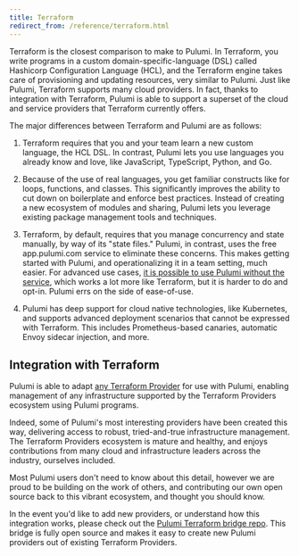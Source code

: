 ```yaml
---
title: Terraform
redirect_from: /reference/terraform.html
---
```


Terraform is the closest comparison to make to Pulumi. In Terraform, you write programs in a custom
domain-specific-language (DSL) called Hashicorp Configuration Language (HCL), and the Terraform engine
takes care of provisioning and updating resources, very similar to Pulumi. Just like Pulumi, Terraform
supports many cloud providers. In fact, thanks to integration with Terraform, Pulumi is able to support a
superset of the cloud and service providers that Terraform currently offers.

The major differences between Terraform and Pulumi are as follows:

1. Terraform requires that you and your team learn a new custom language, the HCL DSL. In contrast, Pulumi lets you use
   languages you already know and love, like JavaScript, TypeScript, Python, and Go.

2. Because of the use of real languages, you get familiar constructs like for loops, functions, and classes. This
   significantly improves the ability to cut down on boilerplate and enforce best practices. Instead of creating
   a new ecosystem of modules and sharing, Pulumi lets you leverage existing package management tools and techniques.

3. Terraform, by default, requires that you manage concurrency and state manually, by way of its "state files." Pulumi,
   in contrast, uses the free app.pulumi.com service to eliminate these concerns. This makes getting started with
   Pulumi, and operationalizing it in a team setting, much easier. For advanced use cases, [it is possible to use
   Pulumi without the service](https://pulumi.io/reference/faq.html#can-i-use-pulumi-without-depending-on-pulumicom),
   which works a lot more like Terraform, but it is harder to do and opt-in. Pulumi errs on the side of ease-of-use.

4. Pulumi has deep support for cloud native technologies, like Kubernetes, and supports advanced deployment
   scenarios that cannot be expressed with Terraform. This includes Prometheus-based canaries, automatic Envoy
   sidecar injection, and more.

## Integration with Terraform

Pulumi is able to adapt [any Terraform Provider](https://github.com/terraform-providers) for use with Pulumi, enabling
management of any infrastructure supported by the Terraform Providers ecosystem using Pulumi programs.

Indeed, some of Pulumi's most interesting providers have been created this way, delivering access to robust,
tried-and-true infrastructure management.  The Terraform Providers ecosystem is mature and healthy, and enjoys
contributions from many cloud and infrastructure leaders across the industry, ourselves included.

Most Pulumi users don't need to know about this detail, however we are proud to be building on the work of others,
and contributing our own open source back to this vibrant ecosystem, and thought you should know.

In the event you'd like to add new providers, or understand how this integration works, please check out the
[Pulumi Terraform bridge repo](https://github.com/pulumi/pulumi-terraform).  This bridge is fully open source and
makes it easy to create new Pulumi providers out of existing Terraform Providers.
